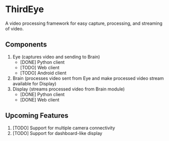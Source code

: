 # ThirdEye
A video processing framework for easy capture, processing, and streaming of video.

## Components
1. Eye (captures video and sending to Brain)
    - [DONE] Python client
    - [TODO] Web client
    - [TODO] Android client
2. Brain (processes video sent from Eye and make processed video stream available for Display)
3. Display (streams processed video from Brain module)
    - [DONE] Python client
    - [DONE] Web client

## Upcoming Features
1. [TODO] Support for multiple camera connectivity
2. [TODO] Support for dashboard-like display
